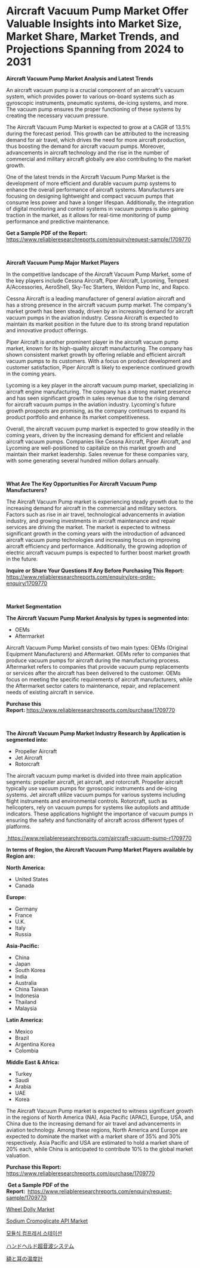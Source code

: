 <p><h1>Aircraft Vacuum Pump Market Offer Valuable Insights into Market Size, Market Share, Market Trends, and Projections Spanning from 2024 to 2031</h1></p><p><strong>Aircraft Vacuum Pump Market Analysis and Latest Trends</strong></p>
<p><p>An aircraft vacuum pump is a crucial component of an aircraft's vacuum system, which provides power to various on-board systems such as gyroscopic instruments, pneumatic systems, de-icing systems, and more. The vacuum pump ensures the proper functioning of these systems by creating the necessary vacuum pressure.</p><p>The Aircraft Vacuum Pump Market is expected to grow at a CAGR of 13.5% during the forecast period. This growth can be attributed to the increasing demand for air travel, which drives the need for more aircraft production, thus boosting the demand for aircraft vacuum pumps. Moreover, advancements in aircraft technology and the rise in the number of commercial and military aircraft globally are also contributing to the market growth.</p><p>One of the latest trends in the Aircraft Vacuum Pump Market is the development of more efficient and durable vacuum pump systems to enhance the overall performance of aircraft systems. Manufacturers are focusing on designing lightweight and compact vacuum pumps that consume less power and have a longer lifespan. Additionally, the integration of digital monitoring and control systems in vacuum pumps is also gaining traction in the market, as it allows for real-time monitoring of pump performance and predictive maintenance.</p></p>
<p><strong>Get a Sample PDF of the Report:&nbsp;</strong> <a href="https://www.reliableresearchreports.com/enquiry/request-sample/1709770">https://www.reliableresearchreports.com/enquiry/request-sample/1709770</a></p>
<p>&nbsp;</p>
<p><strong>Aircraft Vacuum Pump Major Market Players</strong></p>
<p><p>In the competitive landscape of the Aircraft Vacuum Pump Market, some of the key players include Cessna Aircraft, Piper Aircraft, Lycoming, Tempest A/Accessories, AeroShell, Sky-Tec Starters, Weldon Pump Inc, and Rapco. </p><p>Cessna Aircraft is a leading manufacturer of general aviation aircraft and has a strong presence in the aircraft vacuum pump market. The company's market growth has been steady, driven by an increasing demand for aircraft vacuum pumps in the aviation industry. Cessna Aircraft is expected to maintain its market position in the future due to its strong brand reputation and innovative product offerings.</p><p>Piper Aircraft is another prominent player in the aircraft vacuum pump market, known for its high-quality aircraft manufacturing. The company has shown consistent market growth by offering reliable and efficient aircraft vacuum pumps to its customers. With a focus on product development and customer satisfaction, Piper Aircraft is likely to experience continued growth in the coming years.</p><p>Lycoming is a key player in the aircraft vacuum pump market, specializing in aircraft engine manufacturing. The company has a strong market presence and has seen significant growth in sales revenue due to the rising demand for aircraft vacuum pumps in the aviation industry. Lycoming's future growth prospects are promising, as the company continues to expand its product portfolio and enhance its market competitiveness.</p><p>Overall, the aircraft vacuum pump market is expected to grow steadily in the coming years, driven by the increasing demand for efficient and reliable aircraft vacuum pumps. Companies like Cessna Aircraft, Piper Aircraft, and Lycoming are well-positioned to capitalize on this market growth and maintain their market leadership. Sales revenue for these companies vary, with some generating several hundred million dollars annually.</p></p>
<p>&nbsp;</p>
<p><strong>What Are The Key Opportunities For Aircraft Vacuum Pump Manufacturers?</strong></p>
<p><p>The Aircraft Vacuum Pump market is experiencing steady growth due to the increasing demand for aircraft in the commercial and military sectors. Factors such as rise in air travel, technological advancements in aviation industry, and growing investments in aircraft maintenance and repair services are driving the market. The market is expected to witness significant growth in the coming years with the introduction of advanced aircraft vacuum pump technologies and increasing focus on improving aircraft efficiency and performance. Additionally, the growing adoption of electric aircraft vacuum pumps is expected to further boost market growth in the future.</p></p>
<p><strong>Inquire or Share Your Questions If Any Before Purchasing This Report:</strong> <a href="https://www.reliableresearchreports.com/enquiry/pre-order-enquiry/1709770">https://www.reliableresearchreports.com/enquiry/pre-order-enquiry/1709770</a></p>
<p>&nbsp;</p>
<p><strong>Market Segmentation</strong></p>
<p><strong>The Aircraft Vacuum Pump Market Analysis by types is segmented into:</strong></p>
<p><ul><li>OEMs</li><li>Aftermarket</li></ul></p>
<p><p>Aircraft Vacuum Pump Market consists of two main types: OEMs (Original Equipment Manufacturers) and Aftermarket. OEMs refer to companies that produce vacuum pumps for aircraft during the manufacturing process. Aftermarket refers to companies that provide vacuum pump replacements or services after the aircraft has been delivered to the customer. OEMs focus on meeting the specific requirements of aircraft manufacturers, while the Aftermarket sector caters to maintenance, repair, and replacement needs of existing aircraft in service.</p></p>
<p><strong>Purchase this Report:&nbsp;</strong><a href="https://www.reliableresearchreports.com/purchase/1709770">https://www.reliableresearchreports.com/purchase/1709770</a></p>
<p>&nbsp;</p>
<p><strong>The Aircraft Vacuum Pump Market Industry Research by Application is segmented into:</strong></p>
<p><ul><li>Propeller Aircraft</li><li>Jet Aircraft</li><li>Rotorcraft</li></ul></p>
<p><p>The aircraft vacuum pump market is divided into three main application segments: propeller aircraft, jet aircraft, and rotorcraft. Propeller aircraft typically use vacuum pumps for gyroscopic instruments and de-icing systems. Jet aircraft utilize vacuum pumps for various systems including flight instruments and environmental controls. Rotorcraft, such as helicopters, rely on vacuum pumps for systems like autopilots and attitude indicators. These applications highlight the importance of vacuum pumps in ensuring the safety and functionality of aircraft across different types of platforms.</p></p>
<p><a href="https://www.reliableresearchreports.com/aircraft-vacuum-pump-r1709770">&nbsp;https://www.reliableresearchreports.com/aircraft-vacuum-pump-r1709770</a></p>
<p><strong>In terms of Region, the Aircraft Vacuum Pump Market Players available by Region are:</strong></p>
<p>
    <p> <strong> North America: </strong>
        <ul>
            <li>United States</li>
            <li>Canada</li>
        </ul>
        </p> 
    <p> <strong> Europe: </strong>
        <ul>
            <li>Germany</li>
            <li>France</li>
            <li>U.K.</li>
            <li>Italy</li>
            <li>Russia</li>
        </ul>
        </p> 
    <p> <strong> Asia-Pacific: </strong>
        <ul>
            <li>China</li>
            <li>Japan</li>
            <li>South Korea</li>
            <li>India</li>
            <li>Australia</li>
            <li>China Taiwan</li>
            <li>Indonesia</li>
            <li>Thailand</li>
            <li>Malaysia</li>
        </ul>
        </p> 
    <p> <strong> Latin America: </strong>
        <ul>
            <li>Mexico</li>
            <li>Brazil</li>
            <li>Argentina Korea</li>
            <li>Colombia</li>
        </ul>
        </p> 
    <p> <strong> Middle East & Africa: </strong>
        <ul>
            <li>Turkey</li>
            <li>Saudi</li>
            <li>Arabia</li>
            <li>UAE</li>
            <li>Korea</li>
        </ul>
    </p>
    </p>
<p><p>The Aircraft Vacuum Pump market is expected to witness significant growth in the regions of North America (NA), Asia Pacific (APAC), Europe, USA, and China due to the increasing demand for air travel and advancements in aviation technology. Among these regions, North America and Europe are expected to dominate the market with a market share of 35% and 30% respectively. Asia Pacific and USA are estimated to hold a market share of 20% each, while China is anticipated to contribute 10% to the global market valuation.</p></p>
<p><strong>Purchase this Report: </strong><a href="https://www.reliableresearchreports.com/purchase/1709770">https://www.reliableresearchreports.com/purchase/1709770</a></p>
<p>&nbsp;<strong>Get a Sample PDF of the Report:&nbsp;&nbsp;</strong><a href="https://www.reliableresearchreports.com/enquiry/request-sample/1709770">https://www.reliableresearchreports.com/enquiry/request-sample/1709770</a></p>
<p><strong></strong></p>
<p><p><a href="https://github.com/jhcraigie/Market-Research-Report-List-3/blob/main/wheel-dolly-market.md">Wheel Dolly Market</a></p><p><a href="https://github.com/sonuprakash1/Market-Research-Report-List-3/blob/main/sodium-cromoglicate-api-market.md">Sodium Cromoglicate API Market</a></p><p><a href="https://github.com/vss5505pa7z1p/Market-Research-Report-List-2/blob/main/3720244110174.md">모듈식 컴프레서 스테이션</a></p><p><a href="https://github.com/ReyesKohler20231/Market-Research-Report-List-2/blob/main/4433046126066.md">ハンドヘルド超音波システム</a></p><p><a href="https://github.com/adcxff01450218/Market-Research-Report-List-2/blob/main/5011268126065.md">額と耳の温度計</a></p></p>